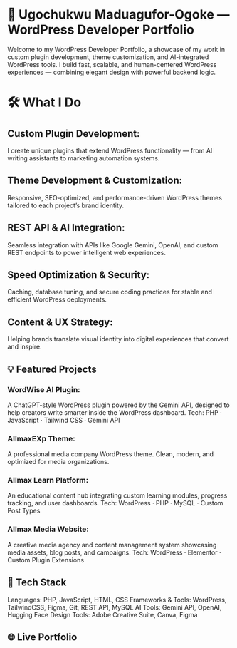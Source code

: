 
# 🧩 Ugochukwu Maduagufor-Ogoke — WordPress Developer Portfolio

Welcome to my WordPress Developer Portfolio, a showcase of my work in custom plugin development, theme customization, and AI-integrated WordPress tools.
I build fast, scalable, and human-centered WordPress experiences — combining elegant design with powerful backend logic.

# 🛠️ What I Do

## Custom Plugin Development:
I create unique plugins that extend WordPress functionality — from AI writing assistants to marketing automation systems.

## Theme Development & Customization:
Responsive, SEO-optimized, and performance-driven WordPress themes tailored to each project’s brand identity.

## REST API & AI Integration:
Seamless integration with APIs like Google Gemini, OpenAI, and custom REST endpoints to power intelligent web experiences.

## Speed Optimization & Security:
Caching, database tuning, and secure coding practices for stable and efficient WordPress deployments.

## Content & UX Strategy:
Helping brands translate visual identity into digital experiences that convert and inspire.

## 💡 Featured Projects

### WordWise AI Plugin:
A ChatGPT-style WordPress plugin powered by the Gemini API, designed to help creators write smarter inside the WordPress dashboard.
Tech: PHP · JavaScript · Tailwind CSS · Gemini API

### AllmaxEXp Theme: 
A professional media company WordPress theme. Clean, modern, and optimized for media organizations.

### Allmax Learn Platform:
An educational content hub integrating custom learning modules, progress tracking, and user dashboards.
Tech: WordPress · PHP · MySQL · Custom Post Types

### Allmax Media Website:
A creative media agency and content management system showcasing media assets, blog posts, and campaigns.
Tech: WordPress · Elementor · Custom Plugin Extensions

## 🧰 Tech Stack

Languages: PHP, JavaScript, HTML, CSS
Frameworks & Tools: WordPress, TailwindCSS, Figma, Git, REST API, MySQL
AI Tools: Gemini API, OpenAI, Hugging Face
Design Tools: Adobe Creative Suite, Canva, Figma

## 🌐 Live Portfolio

